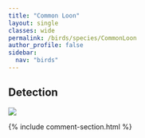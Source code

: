 ```yaml
---
title: "Common Loon"
layout: single
classes: wide
permalink: /birds/species/CommonLoon
author_profile: false
sidebar:
  nav: "birds"
---
```


<h2>Detection</h2>

<a href="https://beallen.github.io/DevelopmentWebsite/assets/images/birds/CommonLoon/det.jpg">
<img src="https://beallen.github.io/DevelopmentWebsite/assets/images/birds/CommonLoon/det.jpg">
</a>

{% include comment-section.html %}
